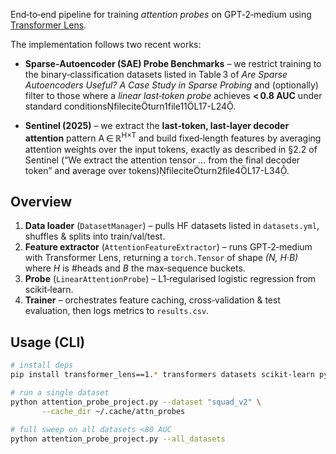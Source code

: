 End‑to‑end pipeline for training *attention probes* on GPT‑2‑medium using
[Transformer Lens](https://github.com/neelnanda‑io/TransformerLens).

The implementation follows two recent works:

* **Sparse‑Autoencoder (SAE) Probe Benchmarks** – we restrict training to
  the binary‑classification datasets listed in Table 3 of *Are Sparse
  Autoencoders Useful? A Case Study in Sparse Probing* and (optionally)
  filter to those where a *linear last‑token probe* achieves **< 0.8 AUC**
  under standard conditionsfileciteturn1file11L17-L24.

* **Sentinel (2025)** – we extract the **last‑token, last‑layer decoder
  attention** pattern A ∈ ℝ<sup>H×T</sup> and build fixed‑length features by
  averaging attention weights over the input tokens, exactly as described
  in §2.2 of Sentinel (“We extract the attention tensor … from the final
  decoder token” and average over tokens)fileciteturn2file4L17-L34.

Overview
--------
1.  **Data loader** (`DatasetManager`) – pulls HF datasets listed in
    `datasets.yml`, shuffles & splits into train/val/test.
2.  **Feature extractor** (`AttentionFeatureExtractor`) – runs GPT‑2‑medium
    with Transformer Lens, returning a `torch.Tensor` of shape
    *(N, H·B)* where *H* is #heads and *B* the max‑sequence buckets.
3.  **Probe** (`LinearAttentionProbe`) – L1‑regularised logistic
    regression from scikit‑learn.
4.  **Trainer** – orchestrates feature caching, cross‑validation & test
    evaluation, then logs metrics to `results.csv`.

Usage (CLI)
-----------
```bash
# install deps
pip install transformer_lens==1.* transformers datasets scikit-learn pyyaml tqdm

# run a single dataset
python attention_probe_project.py --dataset "squad_v2" \
       --cache_dir ~/.cache/attn_probes

# full sweep on all datasets <80 AUC
python attention_probe_project.py --all_datasets
```